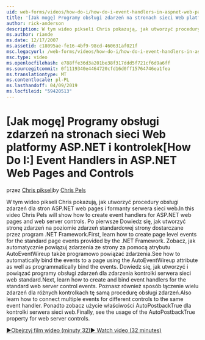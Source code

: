 ```yaml
---
uid: web-forms/videos/how-do-i/how-do-i-event-handlers-in-aspnet-web-pages-and-controls
title: '[Jak mogę] Programy obsługi zdarzeń na stronach sieci Web platformy ASP.NET i kontrolek | Dokumentacja firmy Microsoft'
author: rick-anderson
description: W tym wideo pikseli Chris pokazują, jak utworzyć procedury obsługi zdarzeń dla stron ASP.NET web pages i formanty serwera sieci web. Po pierwsze Dowiedz się, jak utworzyć f zdarzeń na poziomie strony...
ms.author: riande
ms.date: 12/17/2007
ms.assetid: c18095ae-fe16-4bf9-98cd-460631af021f
msc.legacyurl: /web-forms/videos/how-do-i/how-do-i-event-handlers-in-aspnet-web-pages-and-controls
msc.type: video
ms.openlocfilehash: e788ffe36d3a201be38f317ddd5f721cf6d9a6ff
ms.sourcegitcommit: 0f1119340e4464720cfd16d0ff15764746ea1fea
ms.translationtype: MT
ms.contentlocale: pl-PL
ms.lasthandoff: 04/09/2019
ms.locfileid: "59420513"
---
```

# <a name="how-do-i-event-handlers-in-aspnet-web-pages-and-controls"></a><span data-ttu-id="fddc0-104">[Jak mogę] Programy obsługi zdarzeń na stronach sieci Web platformy ASP.NET i kontrolek</span><span class="sxs-lookup"><span data-stu-id="fddc0-104">[How Do I:] Event Handlers in ASP.NET Web Pages and Controls</span></span>

<span data-ttu-id="fddc0-105">przez [Chris pikseli](https://twitter.com/chrispels)</span><span class="sxs-lookup"><span data-stu-id="fddc0-105">by [Chris Pels](https://twitter.com/chrispels)</span></span>

<span data-ttu-id="fddc0-106">W tym wideo pikseli Chris pokazują, jak utworzyć procedury obsługi zdarzeń dla stron ASP.NET web pages i formanty serwera sieci web.</span><span class="sxs-lookup"><span data-stu-id="fddc0-106">In this video Chris Pels will show how to create event handlers for ASP.NET web pages and web server controls.</span></span> <span data-ttu-id="fddc0-107">Po pierwsze Dowiedz się, jak utworzyć stronę zdarzeń na poziomie zdarzeń standardowej strony dostarczane przez program .NET Framework.</span><span class="sxs-lookup"><span data-stu-id="fddc0-107">First, learn how to create page level events for the standard page events provided by the .NET Framework.</span></span> <span data-ttu-id="fddc0-108">Zobacz, jak automatycznie powiązuj zdarzenia ze strony za pomocą atrybutu AutoEventWireup także programowo powiązać zdarzenia.</span><span class="sxs-lookup"><span data-stu-id="fddc0-108">See how to automatically bind the events to a page using the AutoEventWireup attribute as well as programmatically bind the events.</span></span> <span data-ttu-id="fddc0-109">Dowiedz się, jak utworzyć i powiązać programy obsługi zdarzeń dla zdarzenia kontrolki serwera sieci web standard.</span><span class="sxs-lookup"><span data-stu-id="fddc0-109">Next, learn how to create and bind event handlers for the standard web server control events.</span></span> <span data-ttu-id="fddc0-110">Poznasz również sposób łączenie wielu zdarzeń dla różnych kontrolkach tę samą procedurę obsługi zdarzeń.</span><span class="sxs-lookup"><span data-stu-id="fddc0-110">Also learn how to connect multiple events for different controls to the same event handler.</span></span> <span data-ttu-id="fddc0-111">Ponadto zobacz użycie właściwości AutoPostbackTrue dla kontrolki serwera sieci web.</span><span class="sxs-lookup"><span data-stu-id="fddc0-111">Finally, see the usage of the AutoPostbackTrue property for web server controls.</span></span>

[<span data-ttu-id="fddc0-112">&#9654;Obejrzyj film wideo (minuty 32)</span><span class="sxs-lookup"><span data-stu-id="fddc0-112">&#9654; Watch video (32 minutes)</span></span>](https://channel9.msdn.com/Blogs/ASP-NET-Site-Videos/how-do-i-event-handlers-in-aspnet-web-pages-and-controls)
